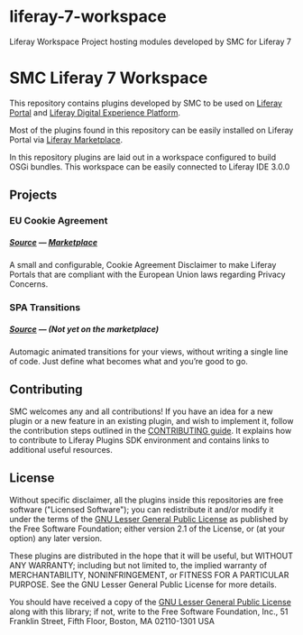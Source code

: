 # liferay-7-workspace
Liferay Workspace Project hosting modules developed by SMC for Liferay 7

# SMC Liferay 7 Workspace

This repository contains plugins developed by SMC to be used on [Liferay
Portal](http://www.liferay.com/community/liferay-projects/liferay-portal)
and [Liferay Digital Experience Platform](https://www.liferay.com/digital-experience-platform).

Most of the plugins found in this repository can be easily
installed on Liferay Portal via [Liferay Marketplace](http://liferay.com/marketplace).

In this repository plugins are laid out in a workspace configured to build OSGi bundles.
This workspace can be easily connected to Liferay IDE 3.0.0

## Projects

### EU Cookie Agreement

##### [Source][eu-privacy-src] — [Marketplace][eu-privacy-mp]

[eu-privacy-src]: https://github.com/smclab/liferay-7-workspace/tree/master/modules/privacy-web
[eu-privacy-mp]: https://web.liferay.com/marketplace/-/mp/application/59398935

A small and configurable, Cookie Agreement Disclaimer to make Liferay Portals
that are compliant with the European Union laws regarding Privacy Concerns.

### SPA Transitions

##### [Source][spa-transitions-src] — *(Not yet on the marketplace)*

[spa-transitions-src]: https://github.com/smclab/liferay-7-workspace/tree/master/modules/frontend-js-spa-transitions-web

Automagic animated transitions for your views, without writing a single line of
code. Just define what becomes what and you’re good to go.

## Contributing

SMC welcomes any and all contributions! If you have an idea for a new plugin
or a new feature in an existing plugin, and wish to implement it, follow the
contribution steps outlined in the [CONTRIBUTING
guide](https://github.com/liferay/liferay-portal/blob/master/CONTRIBUTING.markdown).
It explains how to contribute to Liferay Plugins SDK environment and contains
links to additional useful resources.


## License

Without specific disclaimer, all the plugins inside this repositories are free
software ("Licensed Software"); you can redistribute it and/or modify it under
the terms of the [GNU Lesser General Public License](http://www.gnu.org/licenses/lgpl-2.1.html)
as published by the Free Software Foundation; either version 2.1 of the License,
or (at your option) any later version.

These plugins are distributed in the hope that it will be useful, but WITHOUT ANY
WARRANTY; including but not limited to, the implied warranty of MERCHANTABILITY,
NONINFRINGEMENT, or FITNESS FOR A PARTICULAR PURPOSE. See the GNU Lesser General
Public License for more details.

You should have received a copy of the [GNU Lesser General Public
License](http://www.gnu.org/licenses/lgpl-2.1.html) along with this library; if
not, write to the Free Software Foundation, Inc., 51 Franklin Street, Fifth
Floor, Boston, MA 02110-1301 USA

